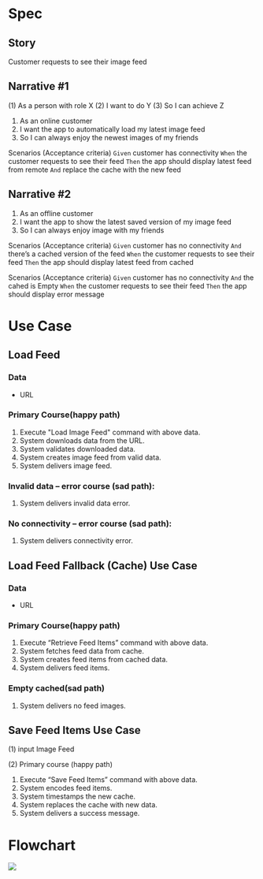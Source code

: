 # Spec
## Story
Customer requests to see their image feed

## Narrative #1
(1) As a person with role X
(2) I want to do Y
(3) So I can achieve Z

1. As an online customer
2. I want the app to automatically load my latest image feed
3. So I can always enjoy the newest images of my friends

Scenarios (Acceptance criteria)
`Given` customer has connectivity 
`When` the customer requests to see their feed
`Then` the app should display latest feed from remote
`And` replace the cache with the new feed

## Narrative #2

1. As an offline customer
2. I want the app to show the latest saved version of my image feed
3. So I can always enjoy image with my friends

Scenarios (Acceptance criteria)
`Given` customer has no connectivity 
`And`  there’s a cached version of the feed
`When` the customer requests to see their feed
`Then` the app should display latest feed from cached

Scenarios (Acceptance criteria)
`Given` customer has no connectivity 
`And` the cahed is Empty
`When` the customer requests to see their feed
`Then` the app should display error message

# Use Case 
## Load Feed 
### Data
- URL
 
### Primary Course(happy path)
1. Execute "Load Image Feed" command with above data.
2. System downloads data from the URL.
3. System validates downloaded data.
4. System creates image feed from valid data.
5. System delivers image feed.

### Invalid data – error course (sad path):
1. System delivers invalid data error.

### No connectivity – error course (sad path):
1. System delivers connectivity error.

## Load Feed Fallback (Cache) Use Case
### Data
- URL

### Primary Course(happy path)
1. Execute “Retrieve Feed Items” command with above data.
2. System fetches feed data from cache.
3. System creates feed items from cached data.
4. System delivers feed items.

### Empty cached(sad path)
1. System delivers no feed images.

## Save Feed Items Use Case
(1) input
Image Feed

(2) Primary course (happy path)
1. Execute “Save Feed Items” command with above data.
2. System encodes feed items.
3. System timestamps the new cache.
4. System replaces the cache with new data.
5. System delivers a success message.

# Flowchart
![](https://i.imgur.com/ngke8wm.png)

